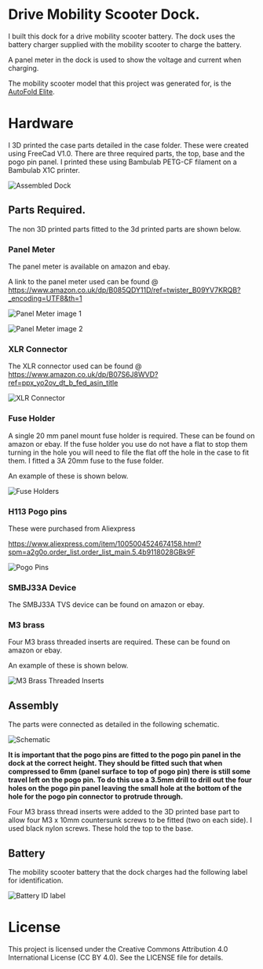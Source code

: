 # Drive Mobility Scooter Dock.
I built this dock for a drive mobility scooter battery. The dock uses the battery charger supplied with the mobility scooter to charge the battery.

A panel meter in the dock is used to show the voltage and current when charging.

The mobility scooter model that this project was generated for, is the [AutoFold Elite](https://drivedevilbiss.co.uk/our-products/powered-mobility-wheelchairs/scooters/folding-scooters/autofold-elite).

# Hardware
I 3D printed the case parts detailed in the case folder. These were created using FreeCad V1.0. There are three required parts, the top, base and the pogo pin panel. I printed these using Bambulab PETG-CF filament on a Bambulab X1C printer.

![Assembled Dock](images/assembled_dock.png)

## Parts Required.
The non 3D printed parts fitted to the 3d printed parts are shown below.

### Panel Meter
The panel meter is available on amazon and ebay.

A link to the panel meter used can be found @ https://www.amazon.co.uk/dp/B085QDY11D/ref=twister_B09YV7KRQB?_encoding=UTF8&th=1

![Panel Meter image 1](images/meter_from_amazon.png)

![Panel Meter image 2](images/meter_wiring.png)

### XLR Connector
The XLR connector used can be found @ https://www.amazon.co.uk/dp/B07S6J8WVD?ref=ppx_yo2ov_dt_b_fed_asin_title

![XLR Connector](images/xlr_connector.png)

### Fuse Holder
A single 20 mm panel mount fuse holder is required. These can be found on amazon or ebay. If the fuse holder you use do not have a flat to stop them turning in the hole you will need to file the flat off the hole in the case to fit them.
I fitted a 3A 20mm fuse to the fuse folder.

An example of these is shown below.

![Fuse Holders](images/fuse_holder.png)

### H113 Pogo pins
These were purchased from Aliexpress

https://www.aliexpress.com/item/1005004524674158.html?spm=a2g0o.order_list.order_list_main.5.4b9118028GBk9F

![Pogo Pins](images/pogo_pins.png)

### SMBJ33A Device
The SMBJ33A TVS device can be found on amazon or ebay.

### M3 brass
Four M3 brass threaded inserts are required. These can be found on amazon or ebay.

An example of these is shown below.

![M3 Brass Threaded Inserts](images/m3_threaded_inserts.png)


## Assembly
The parts were connected as detailed in the following schematic.

![Schematic](images/schematic.png)

__It is important that the pogo pins are fitted to the pogo pin panel in the dock at the correct height. They should be fitted such that when compressed to 6mm (panel surface to top of pogo pin) there is still some travel left on the pogo pin. To do this use a 3.5mm drill to drill out the four holes on the pogo pin panel leaving the small hole at the bottom of the hole for the pogo pin connector to protrude through.__

Four M3 brass thread inserts were added to the 3D printed base part to allow four M3 x 10mm countersunk screws to be fitted (two on each side). I used black nylon screws. These hold the top to the base.

## Battery
The mobility scooter battery that the dock charges had the following label for identification.

![Battery ID label](images/battery_id.png)





















# License
This project is licensed under the Creative Commons Attribution 4.0 International License (CC BY 4.0).
See the LICENSE file for details.
